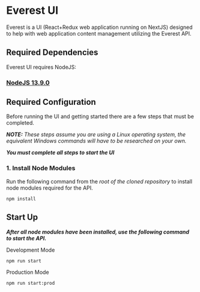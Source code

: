 # Everest UI

Everest is a UI (React+Redux web application running on NextJS) designed to help with web application content management utilizing the Everest API.

## Required Dependencies

Everest UI requires NodeJS:

### [NodeJS 13.9.0](https://nodejs.org/en/download/)

## Required Configuration

Before running the UI and getting started there are a few steps that 
must be completed.

**_NOTE:_** *These steps assume you are using a Linux operating system, the 
equivalent Windows commands will have to be researched on your own.*

**_You must complete all steps to start the UI_**

### 1. Install Node Modules
Run the following command from the _root of the cloned repository_ to
install node modules required for the API.
```
npm install
```

## Start Up
**_After all node modules have been installed, use the following command
to start the API._**

Development Mode
```
npm run start
```

Production Mode
```
npm run start:prod
```
